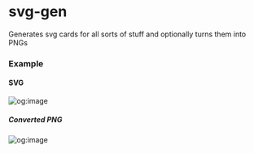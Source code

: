 # svg-gen

Generates svg cards for all sorts of stuff and optionally turns them into PNGs

### Example
#### SVG
![og:image](https://cards.antony.cloud/post?title=The%20Journey&description=Introduction%20and%20the%20adventure%20of%20making%20this%20blog)

##### Converted PNG
![og:image](https://cards.antony.cloud/post?title=The%20Journey&description=Introduction%20and%20the%20adventure%20of%20making%20this%20blog&type=png)
